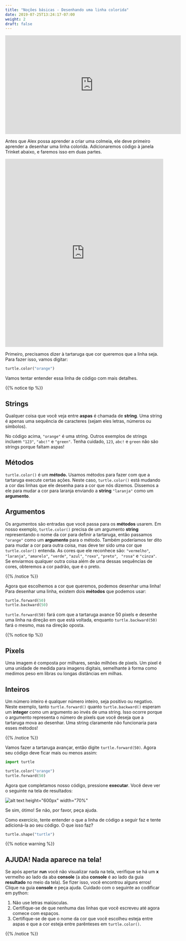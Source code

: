```yaml
---
title: "Noções básicas - Desenhando uma linha colorida"
date: 2019-07-25T13:24:17-07:00
weight: 2
draft: false
---
```


<p style="text-align: center;"><iframe width="560" height="315" src="https://www.youtube.com/embed/uSQGtnlot2s" frameborder="0" allow="accelerometer; autoplay; clipboard-write; encrypted-media; gyroscope; picture-in-picture" allowfullscreen></iframe></p>

Antes que Alex possa aprender a criar uma colmeia, ele deve primeiro aprender a desenhar uma linha colorida. Adicionaremos código à janela Trinket abaixo, e faremos isso em duas partes.

<iframe src="https://trinket.io/embed/python/1363ac22be" width="100%" height="600" frameborder="0" marginwidth="0" marginheight="0" allowfullscreen></iframe>

Primeiro, precisamos dizer à tartaruga que cor queremos que a linha seja. Para fazer isso, vamos digitar:

``` python
turtle.color("orange")
```

Vamos tentar entender essa linha de código com mais detalhes.

{{% notice tip %}}

## Strings

Qualquer coisa que você veja entre **aspas** é chamada de **string**. Uma string é apenas uma sequência de caracteres (sejam eles letras, números ou símbolos).

No código acima, `"orange"` é uma string. Outros exemplos de strings incluem `"123"`, `"abc!"` e `"green"`. Tenha cuidado, `123`, `abc!` e `green` não são strings porque faltam aspas!

## Métodos

`turtle.color()` é um **método.** Usamos métodos para fazer com que a tartaruga execute certas ações. Neste caso, `turtle.color()` está mudando a cor das linhas que ele desenha para a cor que nós dizemos. Dissemos a ele para mudar a cor para laranja enviando a **string** `"laranja"` como um **argumento**.

## Argumentos

Os argumentos são entradas que você passa para os **métodos** usarem. Em nosso exemplo, `turtle.color()` precisa de um argumento **string** representando o nome da cor para definir a tartaruga, então passamos `"orange"` como um **argumento** para o método. Também poderíamos ter dito para mudar a cor para outra coisa, mas deve ter sido uma cor que `turtle.color()` entenda. As cores que ele reconhece são: `"vermelho"`, `"laranja"`, `"amarelo"`, `"verde"`, `"azul"`, `"roxo"`, `"preto"`, ` "rosa"` e `"cinza"`. Se enviarmos qualquer outra coisa além de uma dessas sequências de cores, obteremos a cor padrão, que é o preto.

{{% /notice %}}

Agora que escolhemos a cor que queremos, podemos desenhar uma linha! Para desenhar uma linha, existem dois **métodos** que podemos usar:

``` python
turtle.forward(50)
turtle.backward(50)
```

`turtle.forward(50)` fará com que a tartaruga avance 50 pixels e desenhe uma linha na direção em que está voltada, enquanto `turtle.backward(50)` fará o mesmo, mas na direção oposta.

{{% notice tip %}}

## Pixels

Uma imagem é composta por milhares, senão milhões de pixels. Um pixel é uma unidade de medida para imagens digitais, semelhante à forma como medimos peso em libras ou longas distâncias em milhas.

## Inteiros

Um número inteiro é qualquer número inteiro, seja positivo ou negativo. Neste exemplo, tanto `turtle.forward()` quanto `turtle.backward()` esperam um **integer** como um argumento ao invés de uma string. Isso ocorre porque o argumento representa o número de pixels que você deseja que a tartaruga mova ao desenhar. Uma string claramente não funcionaria para esses métodos!

{{% /notice %}}

Vamos fazer a tartaruga avançar, então digite `turtle.forward(50)`. Agora seu código deve ficar mais ou menos assim:

``` python
import turtle

turtle.color("orange")
turtle.forward(50)
```

Agora que completamos nosso código, pressione **executar**. Você deve ver o seguinte na tela de resultados:

![alt text height="600px" width="70%"](../media/basics-trinket.png "Janela do trinket")

Se sim, ótimo! Se não, por favor, peça ajuda.

Como exercício, tente entender o que a linha de código a seguir faz e tente adicioná-la ao seu código. O que isso faz?

``` python
turtle.shape("turtle")
```

{{% notice warning %}}

## AJUDA! Nada aparece na tela!

Se após apertar **run** você não visualizar nada na tela, verifique se há um **x** vermelho ao lado da aba **console** (a aba **console** é ao lado da guia **resultado** no meio da tela). Se fizer isso, você encontrou alguns erros! Clique na guia **console** e peça ajuda. Cuidado com o seguinte ao codificar em python:

1. Não use letras maiúsculas.
2. Certifique-se de que nenhuma das linhas que você escreveu até agora comece com espaços.
3. Certifique-se de que o nome da cor que você escolheu esteja entre aspas e que a cor esteja entre parênteses em `turtle.color()`.

{{% /notice %}}
